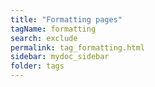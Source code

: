 ```yaml
---
title: "Formatting pages"
tagName: formatting
search: exclude
permalink: tag_formatting.html
sidebar: mydoc_sidebar
folder: tags
---
```









